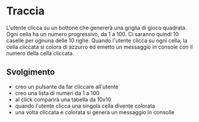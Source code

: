# Traccia

L'utente clicca su un bottone che genererà una griglia di gioco quadrata.
Ogni cella ha un numero progressivo, da 1 a 100.
Ci saranno quindi 10 caselle per ognuna delle 10 righe.
Quando l'utente clicca su ogni cella, la cella cliccata si colora di azzurro ed emetto un messaggio in console con il numero della cella cliccata.

## Svolgimento

- creo un pulsante da far cliccare all'utente
- creo una lista di numeri da 1 a 100
- al click comparirà una tabella da 10x10
- quando l'utente clicca una singola cella divente colorata
- una volta cliccata e colorata si genera un messaggio in consolle
